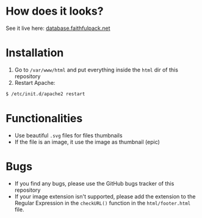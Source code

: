 # How does it looks?
See it live here: [database.faithfulpack.net](https://database.faithfulpack.net)

# Installation
1. Go to `/var/www/html` and put everything inside the `html` dir of this repository
2. Restart Apache:
  ```sh
  $ /etc/init.d/apache2 restart
  ```

# Functionalities
- Use beautiful `.svg` files for files thumbnails  
- If the file is an image, it use the image as thumbnail (epic)  

# Bugs
- If you find any bugs, please use the GitHub bugs tracker of this repository
- If your image extension isn't supported, please add the extension to the Regular Expression in the `checkURL()` function in the `html/footer.html` file.